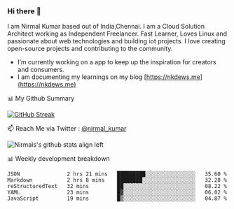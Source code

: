 ### Hi there 👋

 I am Nirmal Kumar based out of India,Chennai. I am a Cloud Solution Architect working as Independent Freelancer. Fast Learner, Loves Linux and passionate about web technologies and building iot projects. I love creating open-source projects and contributing to the community.

- I’m currently working on a app to keep up the inspiration for creators and consumers.
- I am documenting my learnings on my blog [https://nkdews.me](https://nkdews.me)


📊 My Github Summary

[![GitHub Streak](https://github-readme-streak-stats.herokuapp.com?user=nk-gears&theme=dark&hide_border=true&date_format=M%20j%5B%2C%20Y%5D)](https://git.io/streak-stats)


📫 Reach Me via  Twitter : [@nirmal_kumar](https://twitter.com/nirmal_kumar)

![Nirmals's github stats align left](https://github-readme-stats.vercel.app/api?username=nk-gears&show_icons=true)


📊 Weekly development breakdown

<!--START_SECTION:waka-->
```text
JSON               2 hrs 21 mins   █████████░░░░░░░░░░░░░░░░   35.60 % 
Markdown           2 hrs 8 mins    ████████░░░░░░░░░░░░░░░░░   32.28 % 
reStructuredText   32 mins         ██░░░░░░░░░░░░░░░░░░░░░░░   08.22 % 
YAML               23 mins         █▓░░░░░░░░░░░░░░░░░░░░░░░   06.02 % 
JavaScript         19 mins         █▒░░░░░░░░░░░░░░░░░░░░░░░   04.87 % 
```
<!--END_SECTION:waka-->


